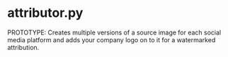 # attributor.py
PROTOTYPE: Creates multiple versions of a source image for each social media platform and adds your company logo on to it for a watermarked attribution.
